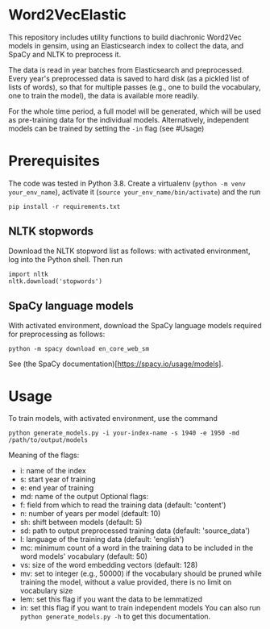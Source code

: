 # Word2VecElastic
This repository includes utility functions to build diachronic Word2Vec models in gensim, using an Elasticsearch index to collect the data, and SpaCy and NLTK to preprocess it.

The data is read in year batches from Elasticsearch and preprocessed. Every year's preprocessed data is saved to hard disk (as a pickled list of lists of words), so that for multiple passes (e.g., one to build the vocabulary, one to train the model), the data is available more readily.

For the whole time period, a full model will be generated, which will be used as pre-training data for the individual models. Alternatively, independent models can be trained by setting the `-in` flag (see #Usage)

# Prerequisites
The code was tested in Python 3.8. Create a virtualenv (`python -m venv your_env_name`), activate it (`source your_env_name/bin/activate`) and the run
```
pip install -r requirements.txt
```
## NLTK stopwords
Download the NLTK stopword list as follows: with activated environment, log into the Python shell. Then run
```
import nltk
nltk.download('stopwords')
```

## SpaCy language models
With activated environment, download the SpaCy language models required for preprocessing as follows:
```
python -m spacy download en_core_web_sm
```
See (the SpaCy documentation)[https://spacy.io/usage/models].

# Usage
To train models, with activated environment, use the command
```
python generate_models.py -i your-index-name -s 1940 -e 1950 -md /path/to/output/models
```
Meaning of the flags:
- i: name of the index
- s: start year of training
- e: end year of training
- md: name of the output
Optional flags:
- f: field from which to read the training data (default: 'content')
- n: number of years per model (default: 10)
- sh: shift between models (default: 5)
- sd: path to output preprocessed training data (default: 'source_data')
- l: language of the training data (default: 'english')
- mc: minimum count of a word in the training data to be included in the word models' vocabulary (default: 50)
- vs: size of the word embedding vectors (default: 128)
- mv: set to integer (e.g., 50000) if the vocabulary should be pruned while training the model, without a value provided, there is no limit on vocabulary size
- lem: set this flag if you want the data to be lemmatized
- in: set this flag if you want to train independent models
You can also run
`python generate_models.py -h` to get this documentation.
